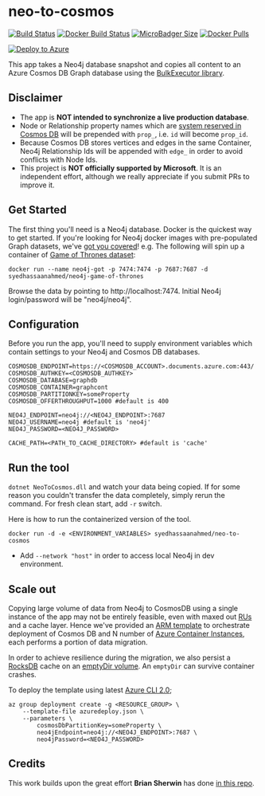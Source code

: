 # neo-to-cosmos
[![Build Status](https://dev.azure.com/syedhassaanahmed/neo-to-cosmos/_apis/build/status/neo-to-cosmos-CI)](https://dev.azure.com/syedhassaanahmed/neo-to-cosmos/_build/latest?definitionId=7) [![Docker Build Status](https://img.shields.io/docker/cloud/build/syedhassaanahmed/neo-to-cosmos.svg?logo=docker)](https://hub.docker.com/r/syedhassaanahmed/neo-to-cosmos/builds/) [![MicroBadger Size](https://img.shields.io/microbadger/image-size/syedhassaanahmed/neo-to-cosmos.svg?logo=docker)](https://hub.docker.com/r/syedhassaanahmed/neo-to-cosmos/tags/) [![Docker Pulls](https://img.shields.io/docker/pulls/syedhassaanahmed/neo-to-cosmos.svg?logo=docker)](https://hub.docker.com/r/syedhassaanahmed/neo-to-cosmos/)

[![Deploy to Azure](http://azuredeploy.net/deploybutton.png)](https://azuredeploy.net/)

This app takes a Neo4j database snapshot and copies all content to an Azure Cosmos DB Graph database using the [BulkExecutor library](https://github.com/Azure-Samples/azure-cosmosdb-graph-bulkexecutor-dotnet-getting-started).

## Disclaimer
- The app is **NOT intended to synchronize a live production database**.
- Node or Relationship property names which are [system reserved in Cosmos DB](https://docs.microsoft.com/en-us/azure/cosmos-db/sql-api-resources#system-vs-user-defined-resources) will be prepended with `prop_`, i.e. `id` will become `prop_id`.
- Because Cosmos DB stores vertices and edges in the same Container, Neo4j Relationship Ids will be appended with `edge_` in order to avoid conflicts with Node Ids.
- This project is **NOT officially supported by Microsoft**. It is an independent effort, although we really appreciate if you submit PRs to improve it.

## Get Started
The first thing you'll need is a Neo4j database. Docker is the quickest way to get started. If you're looking for Neo4j docker images with pre-populated Graph datasets, we've [got you covered](https://github.com/syedhassaanahmed/neo4j-datasets/blob/master/azuredeploy.json#L8)! e.g. The following will spin up a container of [Game of Thrones dataset](https://github.com/syedhassaanahmed/neo4j-datasets/tree/master/game-of-thrones):

```
docker run --name neo4j-got -p 7474:7474 -p 7687:7687 -d syedhassaanahmed/neo4j-game-of-thrones
```

Browse the data by pointing to http://localhost:7474. Initial Neo4j login/password will be "neo4j/neo4j".

## Configuration
Before you run the app, you'll need to supply environment variables which contain settings to your Neo4j and Cosmos DB databases.

```
COSMOSDB_ENDPOINT=https://<COSMOSDB_ACCOUNT>.documents.azure.com:443/
COSMOSDB_AUTHKEY=<COSMOSDB_AUTHKEY>
COSMOSDB_DATABASE=graphdb
COSMOSDB_CONTAINER=graphcont
COSMOSDB_PARTITIONKEY=someProperty
COSMOSDB_OFFERTHROUGHPUT=1000 #default is 400

NEO4J_ENDPOINT=neo4j://<NEO4J_ENDPOINT>:7687
NEO4J_USERNAME=neo4j #default is 'neo4j'
NEO4J_PASSWORD=<NEO4J_PASSWORD>

CACHE_PATH=<PATH_TO_CACHE_DIRECTORY> #default is 'cache'
```

## Run the tool
`dotnet NeoToCosmos.dll` and watch your data being copied. If for some reason you couldn't transfer the data completely, simply rerun the command. For fresh clean start, add `-r` switch.

Here is how to run the containerized version of the tool.
```
docker run -d -e <ENVIRONMENT_VARIABLES> syedhassaanahmed/neo-to-cosmos
```
- Add `--network "host"` in order to access local Neo4j in dev environment.

## Scale out
Copying large volume of data from Neo4j to CosmosDB using a single instance of the app may not be entirely feasible, even with maxed out [RUs](https://docs.microsoft.com/en-us/azure/cosmos-db/request-units) and a cache layer. Hence we've provided an [ARM template](https://docs.microsoft.com/en-us/azure/azure-resource-manager/resource-manager-create-first-template) to orchestrate deployment of Cosmos DB and N number of [Azure Container Instances](https://docs.microsoft.com/en-us/azure/container-instances/container-instances-restart-policy), each performs a portion of data migration.

In order to achieve resilience during the migration, we also persist a [RocksDB](https://github.com/facebook/rocksdb) cache on an [emptyDir volume](https://docs.microsoft.com/en-us/azure/container-instances/container-instances-volume-emptydir#emptydir-volume). An `emptyDir` can survive container crashes.

To deploy the template using latest [Azure CLI 2.0](https://docs.microsoft.com/en-us/cli/azure/install-azure-cli?view=azure-cli-latest);
```
az group deployment create -g <RESOURCE_GROUP> \
    --template-file azuredeploy.json \
    --parameters \
        cosmosDbPartitionKey=someProperty \
        neo4jEndpoint=neo4j://<NEO4J_ENDPOINT>:7687 \
        neo4jPassword=<NEO4J_PASSWORD>
```

## Credits
This work builds upon the great effort **Brian Sherwin** has done [in this repo](https://github.com/bsherwin/neo2cosmos).